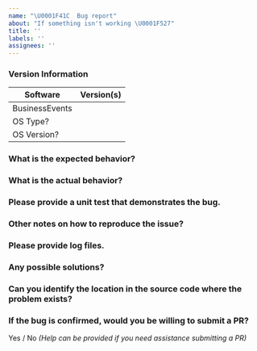 ```yaml
---
name: "\U0001F41C  Bug report"
about: "If something isn't working \U0001F527"
title: ''
labels: ''
assignees: ''
---
```

### Version Information
| Software                       | Version(s) |
| ------------------------| ---------- |
| BusinessEvents             |                 |
| OS Type?     |                 |
| OS Version?           |                 |
### What is the expected behavior?
### What is the actual behavior?
### Please provide a unit test that demonstrates the bug.
### Other notes on how to reproduce the issue?
### Please provide log files.
### Any possible solutions?
### Can you identify the location in the source code where the problem exists?
### If the bug is confirmed, would you be willing to submit a PR?
Yes / No _(Help can be provided if you need assistance submitting a PR)_
